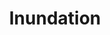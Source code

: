 ---
layout: songs
title: Inundation
album: You Call This An Apocalypse?
album_link: https://open.spotify.com/album/15fRdFoEfLToMIHjgr3T9c
components: ['tabs']
short_name: inundation

song_name: Inundation
song_tagline: in·un·da·tion / noun / an overwhelming abundance of people or things.

song_description: in·un·da·tion / noun / an overwhelming abundance of people or things.

spotify_id: 2DBze5NuRAKIyn4zhFOGE1

lyrics: |-
    #### Verse 1
    She's a glimpse of my desire
    The perfect soul to stop the fire
    Ooh
    A silhouette clothed in skin
    Radiating from within
    Everything I have been longing for this,
    This temporary tease

    #### Verse 2
    Float along for the ride
    Meandering side by side
    But she's at the mouth and I'm stuck in the source
    Try to find a way downstream
    Stationary, frustrated scream
    Given a sail but I'm all out of wind

    #### Chorus
    Inundated
    Sinking fast
    Inundated
    This won't last, it won't last, it won't last
    This won't last

    #### Verse 3
    Oh, she's a glimpse of my desire
    The perfect soul to stop the fire
    But she can't extinguish a fire when she's not even there
    Flesh and blood a shadow now
    Her entrance made, she took a bow
    She hooked my dried up heart and cast me aflood

    #### Chorus
    Inundated
    Sinking fast
    Inundated
    This won't last, it won't last, it won't last
    This won't last
    She won't last
    She didn't last
    I'll be stuck here forever: Inundation
---